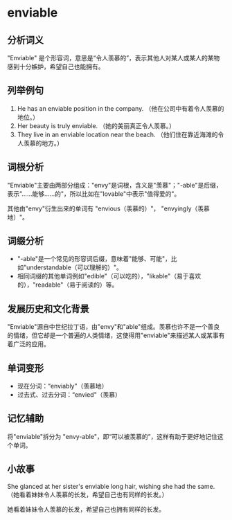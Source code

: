 # enviable

## 分析词义

  

"Enviable" 是个形容词，意思是“令人羡慕的”，表示其他人对某人或某人的某物感到十分嫉妒，希望自己也能拥有。

  

## 列举例句

  

1.  He has an enviable position in the company. （他在公司中有着令人羡慕的地位。）
2.  Her beauty is truly enviable. （她的美丽真正令人羡慕。）
3.  They live in an enviable location near the beach. （他们住在靠近海滩的令人羡慕的地方。）

  

## 词根分析

  

"Enviable"主要由两部分组成："envy"是词根，含义是"羡慕"；"-able"是后缀，表示"……能够……的"，所以比如在"lovable"中表示"值得爱的"。

  

其他由"envy"衍生出来的单词有 "envious（羡慕的）"， "envyingly（羡慕地）"。

  

## 词缀分析

  

*   "-able"是一个常见的形容词后缀，意味着"能够、可能"，比如"understandable（可以理解的）"。
*   相同词缀的其他单词例如"edible"（可以吃的），"likable"（易于喜欢的），"readable"（易于阅读的）等。

  

## 发展历史和文化背景

  

"Enviable"源自中世纪拉丁语，由"envy"和"able"组成。羡慕也许不是一个善良的情绪，但它却是一个普遍的人类情绪，这使得用"enviable"来描述某人或某事有着广泛的应用。

  

## 单词变形

  

*   现在分词：“enviably"（羡慕地）
*   过去式、过去分词：“envied"（羡慕）

  

## 记忆辅助

  

将"enviable"拆分为 "envy-able"，即“可以被羡慕的”，这样有助于更好地记住这个单词。

  

## 小故事

  

She glanced at her sister's enviable long hair, wishing she had the same.（她看着妹妹令人羡慕的长发，希望自己也有同样的长发。）

  

她看着妹妹令人羡慕的长发，希望自己也拥有同样的长发。
